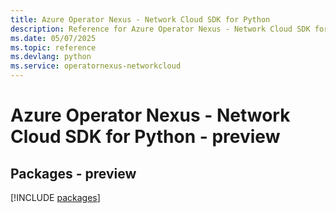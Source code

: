 ```yaml
---
title: Azure Operator Nexus - Network Cloud SDK for Python
description: Reference for Azure Operator Nexus - Network Cloud SDK for Python
ms.date: 05/07/2025
ms.topic: reference
ms.devlang: python
ms.service: operatornexus-networkcloud
---
```

# Azure Operator Nexus - Network Cloud SDK for Python - preview
## Packages - preview
[!INCLUDE [packages](operator-nexus---network-cloud-index.md)]